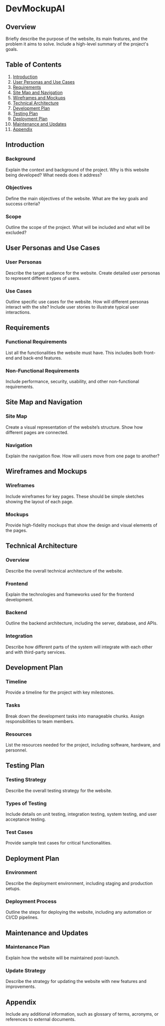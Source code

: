 # DevMockupAI

## Overview
Briefly describe the purpose of the website, its main features, and the problem it aims to solve. Include a high-level summary of the project's goals.

## Table of Contents
1. [Introduction](#introduction)
2. [User Personas and Use Cases](#user-personas-and-use-cases)
3. [Requirements](#requirements)
4. [Site Map and Navigation](#site-map-and-navigation)
5. [Wireframes and Mockups](#wireframes-and-mockups)
6. [Technical Architecture](#technical-architecture)
7. [Development Plan](#development-plan)
8. [Testing Plan](#testing-plan)
9. [Deployment Plan](#deployment-plan)
10. [Maintenance and Updates](#maintenance-and-updates)
11. [Appendix](#appendix)

## Introduction
### Background
Explain the context and background of the project. Why is this website being developed? What needs does it address?

### Objectives
Define the main objectives of the website. What are the key goals and success criteria?

### Scope
Outline the scope of the project. What will be included and what will be excluded?

## User Personas and Use Cases
### User Personas
Describe the target audience for the website. Create detailed user personas to represent different types of users.

### Use Cases
Outline specific use cases for the website. How will different personas interact with the site? Include user stories to illustrate typical user interactions.

## Requirements
### Functional Requirements
List all the functionalities the website must have. This includes both front-end and back-end features.

### Non-Functional Requirements
Include performance, security, usability, and other non-functional requirements.

## Site Map and Navigation
### Site Map
Create a visual representation of the website’s structure. Show how different pages are connected.

### Navigation
Explain the navigation flow. How will users move from one page to another?

## Wireframes and Mockups
### Wireframes
Include wireframes for key pages. These should be simple sketches showing the layout of each page.

### Mockups
Provide high-fidelity mockups that show the design and visual elements of the pages.

## Technical Architecture
### Overview
Describe the overall technical architecture of the website.

### Frontend
Explain the technologies and frameworks used for the frontend development.

### Backend
Outline the backend architecture, including the server, database, and APIs.

### Integration
Describe how different parts of the system will integrate with each other and with third-party services.

## Development Plan
### Timeline
Provide a timeline for the project with key milestones.

### Tasks
Break down the development tasks into manageable chunks. Assign responsibilities to team members.

### Resources
List the resources needed for the project, including software, hardware, and personnel.

## Testing Plan
### Testing Strategy
Describe the overall testing strategy for the website.

### Types of Testing
Include details on unit testing, integration testing, system testing, and user acceptance testing.

### Test Cases
Provide sample test cases for critical functionalities.

## Deployment Plan
### Environment
Describe the deployment environment, including staging and production setups.

### Deployment Process
Outline the steps for deploying the website, including any automation or CI/CD pipelines.

## Maintenance and Updates
### Maintenance Plan
Explain how the website will be maintained post-launch.

### Update Strategy
Describe the strategy for updating the website with new features and improvements.

## Appendix
Include any additional information, such as glossary of terms, acronyms, or references to external documents.
